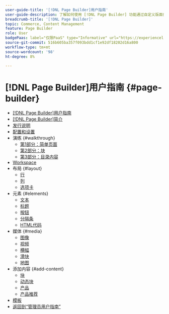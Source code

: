 ```yaml
---
user-guide-title: '[!DNL Page Builder]用户指南'
user-guide-description: 了解如何使用 [!DNL Page Builder] 功能通过自定义版面创建内容丰富的页面，以增强您的视觉叙事能力，并提高客户参与度和忠诚度。
breadcrumb-title: '[!DNL Page Builder]'
topic: Commerce, Content Management
feature: Page Builder
role: User
badgePaas: label="仅限PaaS" type="Informative" url="https://experienceleague.adobe.com/en/docs/commerce/user-guides/product-solutions" tooltip="仅适用于云项目(Adobe管理的PaaS基础架构)和内部部署项目上的Adobe Commerce 。"
source-git-commit: 516b605ba357f093bdd1cf1e92df18202d16a800
workflow-type: tm+mt
source-wordcount: '98'
ht-degree: 8%

---
```



# [!DNL Page Builder]用户指南 {#page-builder}

- [[!DNL Page Builder]用户指南](guide-overview.md)
- [ [!DNL Page Builder]简介](introduction.md)
- [发行说明](release-notes.md)
- [配置和设置](setup.md)
- 演练 {#walkthrough}
   - [第1部分：简单页面](1-simple-page.md)
   - [第2部分：块](2-blocks.md)
   - [第3部分：目录内容](3-catalog-content.md)
- [Workspace](workspace.md)
- 布局 {#layout}
   - [行](row.md)
   - [列](column.md)
   - [选项卡](tabs.md)
- 元素 {#elements}
   - [文本](text.md)
   - [标题](heading.md)
   - [按钮](buttons.md)
   - [分隔条](divider.md)
   - [HTML代码](html-code.md)
- 媒体 {#media}
   - [图像](image.md)
   - [视频](video.md)
   - [横幅](banner.md)
   - [滑块](slider.md)
   - [地图](map.md)
- 添加内容 {#add-content}
   - [块](block.md)
   - [动态块](dynamic-block.md)
   - [产品](products.md)
   - [产品推荐](recommendations.md)
- [模板](templates.md)
- [返回到“管理员用户指南”](https://experienceleague.adobe.com/en/docs/commerce-admin/user-guides/home)


